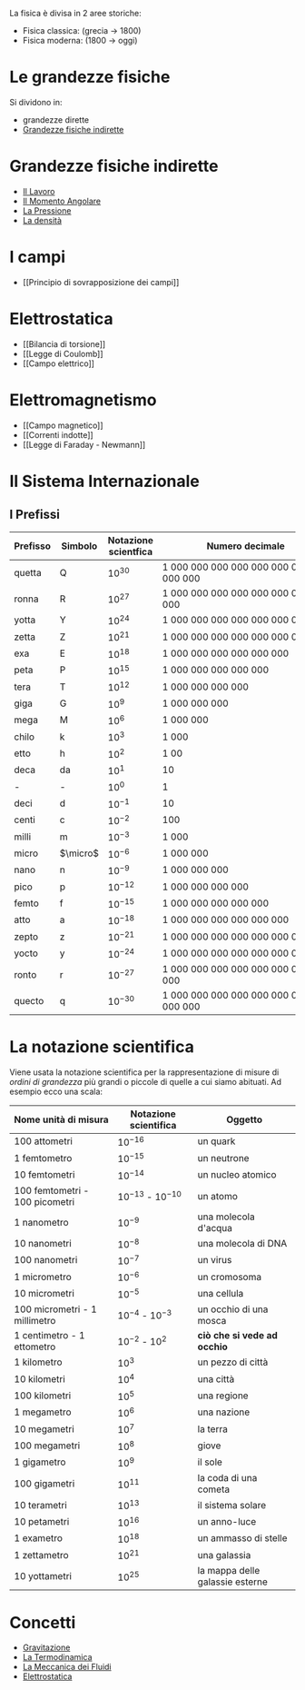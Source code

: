 La fisica è divisa in 2 aree storiche:
- Fisica classica: (grecia -> 1800)
- Fisica moderna: (1800 -> oggi)
# Le grandezze fisiche
Si dividono in:
- grandezze dirette
- [Grandezze fisiche indirette](#Grandezze%20fisiche%20indirette)
# Grandezze fisiche indirette
- [Il Lavoro](Lavoro.md)
- [Il Momento Angolare](Il%20Momento%20Angolare.md)
- [La Pressione](Pressione.md)
- [La densità](La%20densità.md)
# I campi
- [[Principio di sovrapposizione dei campi]]
# Elettrostatica
- [[Bilancia di torsione]]
- [[Legge di Coulomb]]
- [[Campo elettrico]]
# Elettromagnetismo
- [[Campo magnetico]]
- [[Correnti indotte]]
- [[Legge di Faraday - Newmann]]
# Il Sistema Internazionale
## I Prefissi

| Prefisso | Simbolo  | Notazione scientfica | Numero decimale                           | Scala lunga      | Scala corta   |
| -------- | -------- | -------------------- | ----------------------------------------- | ---------------- | ------------- |
| quetta   | Q        | $10^{30}$            | 1 000 000 000 000 000 000 000 000 000 000 | Quintillione     | Nonillion     |
| ronna    | R        | $10^{27}$            | 1 000 000 000 000 000 000 000 000 000     | Quadriliardo     | Octillion     |
| yotta    | Y        | $10^{24}$            | 1 000 000 000 000 000 000 000 000         | Quadrilione      | Septillion    |
| zetta    | Z        | $10^{21}$            | 1 000 000 000 000 000 000 000             | Triliardo        | Sextillion    |
| exa      | E        | $10^{18}$            | 1 000 000 000 000 000 000                 | Trilione         | Quintillion   |
| peta     | P        | $10^{15}$            | 1 000 000 000 000 000                     | Biliardo         | Quadrillion   |
| tera     | T        | $10^{12}$            | 1 000 000 000 000                         | Bilione          | Trillion      |
| giga     | G        | $10^{9}$             | 1 000 000 000                             | Miliardo         | Billion       |
| mega     | M        | $10^{6}$             | 1 000 000                                 | Milione          | Million       |
| chilo    | k        | $10^{3}$             | 1 000                                     | Migliaio         | Thousand      |
| etto     | h        | $10^{2}$             | 1 00                                      | Centinaio        | Hundred       |
| deca     | da       | $10^{1}$             | 10                                        | Decina           | Ten           |
| -        | -        | $10^{0}$             | 1                                         | Unità            | One           |
| deci     | d        | $10^{-1}$            | 10                                        | Decimo           | Tenth         |
| centi    | c        | $10^{-2}$            | 100                                       | Centesimo        | Hundredth     |
| milli    | m        | $10^{-3}$            | 1 000                                     | Millesimo        | Thousandth    |
| micro    | $\micro$ | $10^{-6}$            | 1 000 000                                 | Milionesimo      | Millionth     |
| nano     | n        | $10^{-9}$            | 1 000 000 000                             | Miliardesimo     | Billionth     |
| pico     | p        | $10^{-12}$           | 1 000 000 000 000                         | Bilionesimo      | Trillionth    |
| femto    | f        | $10^{-15}$           | 1 000 000 000 000 000                     | Biliardesimo     | Quadrillionth |
| atto     | a        | $10^{-18}$           | 1 000 000 000 000 000 000                 | Trilionesimo     | Quintillionth |
| zepto    | z        | $10^{-21}$           | 1 000 000 000 000 000 000 000             | Triliardesimo    | Sixtillionth  |
| yocto    | y        | $10^{-24}$           | 1 000 000 000 000 000 000 000 000         | Quadrilionesimo  | Septillion    |
| ronto    | r        | $10^{-27}$           | 1 000 000 000 000 000 000 000 000 000     | Quadriliardesimo | Octillionth   |
| quecto   | q        | $10^{-30}$           | 1 000 000 000 000 000 000 000 000 000 000 | Quintillionesimo | Nonillionth   |

# La notazione scientifica
Viene usata la notazione scientifica per la rappresentazione di misure di *ordini di grandezza* più grandi o piccole di quelle a cui siamo abituati.
Ad esempio ecco una scala:

| Nome unità di misura           | Notazione scientifica   | Oggetto                         |
| ------------------------------ | ----------------------- | ------------------------------- |
| 100 attometri                  | $10^{-16}$              | un quark                        |
| 1 femtometro                   | $10^{-15}$              | un neutrone                     |
| 10 femtometri                  | $10^{-14}$              | un nucleo atomico               |
| 100 femtometri - 100 picometri | $10^{-13}$ - $10^{-10}$ | un atomo                        |
| 1 nanometro                    | $10^{-9}$               | una molecola d'acqua            |
| 10 nanometri                   | $10^{-8}$               | una molecola di DNA             |
| 100 nanometri                  | $10^{-7}$               | un virus                        |
| 1 micrometro                   | $10^{-6}$               | un cromosoma                    |
| 10 micrometri                  | $10^{-5}$               | una cellula                     |
| 100 micrometri - 1 millimetro  | $10^{-4}$ - $10^{-3}$   | un occhio di una mosca          |
| 1 centimetro - 1 ettometro     | $10^{-2}$ - $10^{2}$    | **ciò che si vede ad occhio**   |
| 1 kilometro                    | $10^{3}$                | un pezzo di città               |
| 10 kilometri                   | $10^{4}$                | una città                       |
| 100 kilometri                  | $10^{5}$                | una regione                     |
| 1 megametro                    | $10^{6}$                | una nazione                     |
| 10 megametri                   | $10^{7}$                | la terra                        |
| 100 megametri                  | $10^{8}$                | giove                           |
| 1 gigametro                    | $10^{9}$                | il sole                         |
| 100 gigametri                  | $10^{11}$               | la coda di una cometa           |
| 10 terametri                   | $10^{13}$               | il sistema solare               |
| 10 petametri                   | $10^{16}$               | un anno-luce                    |
| 1 exametro                     | $10^{18}$               | un ammasso di stelle            |
| 1 zettametro                   | $10^{21}$               | una galassia                    |
| 10 yottametri                  | $10^{25}$               | la mappa delle galassie esterne |

# Concetti
- [Gravitazione](./Gravitazione/Gravitazione.md)
- [La Termodinamica](./Termodinamica/Termodinamica.md)
- [La Meccanica dei Fluidi](./Meccanica%20dei%20Fluidi/Meccanica%20dei%20Fluidi.md)
- [Elettrostatica](./Elettrostatica/Elettrostatica.md)